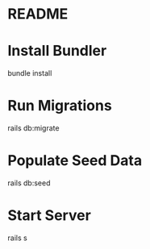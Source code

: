 # README

# Install Bundler

bundle install

# Run Migrations

rails db:migrate

# Populate Seed Data

rails db:seed

# Start Server

rails s
